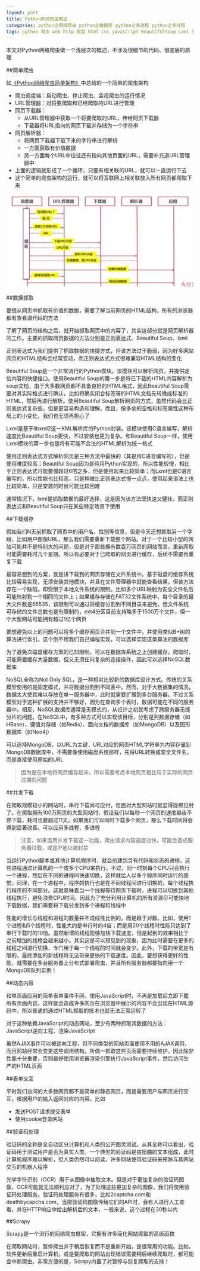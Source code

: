 ```yaml
---
layout: post
title: Python网络爬虫概述
categories: python之网络爬虫 python之数据库 python之多进程 python之多线程
tags: python 爬虫 web http 磁盘 html css javascript BeautifulSoup Lxml 压缩 多线程 多进程 MongoDB Ajax Cookie Session 登录 Firebug 浏览器渲染引擎 验证码 Scrapy NoSQL SQL 数据库
---
```


本文对Python网络爬虫做一个浅层次的概述，不涉及很细节的代码、很底层的原理

##简单爬虫

如[《Python网络爬虫简单架构》](www.xumenger.com/python-spider-20160608/)中总结的一个简单的爬虫架构

* 爬虫调度端：启动爬虫、停止爬虫、监视爬虫的运行情况
* URL管理器：对将要爬取和已经爬取的URL进行管理
* 网页下载器：
	* 从URL管理器中获取一个将要爬取的URL，传给网页下载器
	* 下载器将URL指向的网页下载并存储为一个字符串
* 网页解析器：
	* 将网页下载器下载下来的字符串进行解析
	* 一方面获取有价值数据
	* 另一方面每个URL中往往还有指向其他页面的URL，需要补充道URL管理器中
* 上面的逻辑就形成了一个循环，只要有相关联的URL，就可以一直运行下去
* 这个简单的爬虫架构的运行，就可以将互联网上相关联放入所有网页都爬取下来

![image](../media/image/2017-01-02/01.png)

##数据抓取

要想从网页中抓取有价值的数据，需要了解当前网页的HTML结构，所有的浏览器都有查看源代码的方法

了解了网页的结构之后，就开始抓取网页中的内容了，其实这部分就是网页解析器的工作。主要的抓取网页数据的方法分别是正则表达式、Beautiful Soup、lxml

正则表达式为我们提供了抓取数据的快捷方式，但该方法过于脆弱，因为好多网站网页的HTML结构会经常变动，而正则表达式方式很难兼容HTML结构的变化

Beautiful Soup是一个非常流行的Python模块。该模块可以解析网页，并提供定位内容的快捷接口。使用Beautiful Soup的第一步是将已下载的HTML内容解析为soup文档，由于大多数网页都不具备良好的HTML格式，因此Beautiful Soup需要对其实际格式进行确认，比如将确实闭合标签等的HTML文档先转换成标准的HTML，然后再进行解析。使用Beautiful Soup解析网页的方式，虽然代码会比正则表达式复杂些，但是更容易构造和理解。而且，像多余的空格和标签属性这种布局上的小变化，我们也无须再担心了

Lxml是基于libxml2这一XML解析库的Python封装。该模块使用C语言编写，解析速度比Beautiful  Soup更快，不过安装也更为复杂。和Beautiful Soup一样，使用Lxml模块的第一步也是将有可能不合法的HTML解析为统一格式

使用正则表达式方式解析网页是三种方法中最快的（其是用C语言编写的），但是使用难度较高；Beautiful Soup因为是纯用Python实现的，所以性能较慢，相比于正则表达式可能要慢超过6倍之多，但是使用起来比较简单；而Lxml也是C语言编写的，所以性能也比较高，只是稍微比正则表达式慢一点点，使用起来语法上也比较简单，只是安装的时候可能比较困难

通常情况下，lxml是抓取数据的最好选择，这是因为该方法既快速又健壮，而正则表达式和Beautiful Soup只在某些特定场景下使用

##下载缓存

假如我们N天前抓取了网页中的用户名、性别等信息，但是今天还想抓取另一个字段，比如用户图像URL，那么我们需要重新下载整个网站。对于一个比较小型的网站可能并不是特别大的问题，但是对于那些拥有数百万网页的网站而言，重新爬取可能需要耗时几个星期。所以有必要对于已爬取的网页进行缓存，后续不需要再重复下载

最容易想到的方案，就是讲下载到的网页存储在文件系统中。基于磁盘的缓存系统比较容易实现，无须安装其他模块，并且在文件管理器中就能查看结果。但该方法存在一个缺陷，即受限于本地文件系统的限制。比如多个URL映射为安全文件名后可能映射到一个相同的文件上；如果缓存存储在FAT32文件系统中，每个目录的最大文件数是65535，该限制可以通过将缓存分割到不同目录来避免，但文件系统可存储的文件总数也是有限制的，ext4分区目前支持略多于1500万个文件，但一个大型网站可能拥有超过1亿个网页

要想避免以上的问题可以将多个缓存网页合并到一个文件中，并使用类似B+树的算法进行索引。这个倒不用我们自己编程实现，可以选择实现这类算法的数据库

为了避免次磁盘缓存方案的已知限制，可以在数据库系统之上创建缓存。爬取时，可能需要缓存大量数据，但又无须任何复杂的连接操作，因此可以选择NoSQL数据库

NoSQL全称为Not Only SQL，是一种相对比较新的数据库设计方式。传统的关系模型使用的是固定模式，并将数据分割到不同表中。然而，对于大数据集的情况，数据太大使其难以存放在单一服务器中，此时就需要扩展到多台服务器。不过关系模型对于这种扩展的支持并不够好，因为在查询多个表时，数据可能在不同的服务器中。相反，NoSQL数据库通常是无模式的，从设计之初就考虑了跨服务器无缝分片的问题。在NoSQL中，有多种方式可以实现该目标，分别是列数据存储（如HBase）、键值对存储（如Redis）、面向文档的数据库（如MongoDB）以及图形数据库（如Neo4j）

可以选择MongoDB，以URL为主键，URL对应的网页HTML字符串为内容存储到MongoDB数据库中，不需要像使用磁盘系统那样，先将URL转换成安全文件名，而是直接使用原始的URL

>因为是在本地将网页缓存起来，所以需要考虑本地网页相比较于实际的网页过期的问题

##并发下载

在爬取规模较小的网站时，串行下载尚可应付，但面对大型网站时就显得捉襟见肘了。在爬取拥有100万网页的大型网站时，假设我们以每秒一个网页的速度昼夜不停下载，耗时也要超过11天。如果我们可以同时下载多个网页，那么下载时间将会得到显著改善。可以应用多线程、多进程

>注意，如果滥用并发下载这一功能，爬虫请求内容速度过快，可能会造成服务器过载，或是IP地址被封禁

当运行Python脚本或其他计算机程序时，就会创建包含有代码和状态的进程。这些进程通过计算机的一个或多个CPU来执行。不过，同一时刻每个CPU只会执行一个进程，然后在不同的进程间快速切换，这样就给人以多个程序同时运行的感觉。同理，在一个进程中，程序的执行也是在不同线程间进行切换的，每个线程执行程序的不同部分。这就意味着当一个线程等待网页下载时，进程可以切换到其他线程执行，避免浪费CPU时间。因此为了充分利用计算机的所有资源尽可能快地下载数据，我们需要将下载分发到多个进程和线程中

性能的增长与线程和进程的数量并不成线性比例的，而是趋于对数。比如，使用1个进程和5个线程时，性能大约是串行时的4倍；而是用20个线程时性能只达到了串行下载时的10倍。虽然新增的线程能够加快下载速度，但是起到的效果相比于之前增加的线程会越来越小。其实这是可以预见到的现象，因为此时需要在更多的线程之间进行切换，专门用于每一个线程的时间就会变少。此外，下载的带宽是有限的，最终添加的新线程将无法带来更快的下载速度。因此，要想获得更好的性能，就需要在多台服务器上分布式部署爬虫，并且所有服务器都要指向用一个MongoDB队列实例！

##动态内容

和单页面应用的简单表单事件不同，使用JavaScript时，不再是加载后立即下载所有页面内容。这样就会造成许多网页在浏览器中展示的内容不会出现在HTML源码中，所以普通的通过HTML抓取的技术也就无法正常运转了

对于这种依赖JavaScript的动态网站，至少有两种抓取其数据的方法：JavaScript逆向工程、渲染JavaScript

虽然AJAX事件可以被逆向工程，但不同类型的网站页面使用不用的AJAX调用，而且网站经常会变更这些调用结构，所偶一抓取这些页面需要持续维护。因此除非性能十分重要，否则最好使用浏览器渲染引擎执行JavaScript事件，然后访问生产的HTML页面

##表单交互

平时我们访问的大多数网页都不是简单的静态网页，而是需要用户与网页进行交互，根据用户的输入返回对应的内容。比如

* 发送POST请求提交表单
* 使用cookie登录网站

##验证码处理

验证码的全称是全自动区分计算机和人类的公开图灵测试。从其全称可以看出，验证码用于测试用户是否为真实人类。一个典型的验证码是由扭曲的文本组成，此时计算机程序难以解析，但人类仍然可以阅读。许多网站使用验证码来预防与其网站交互的机器人程序

光学字符识别（OCR）用于从图像中抽取文本。但是对于更加复杂的验证码图像，OCR可能就无法顺利应对了，为了处理这些更加复杂的图像，我们将使用验证码处理服务。验证码处理服务有很多，比如2captcha.com和deathbycapcha.com，当把验证码图像传给它们的API时，会有人进行人工查看，并在HTTP响应中给出解析后的文本，一般来说，这个过程在30秒以内

##Scrapy

Scrapy是一个流行的网络爬虫框架，它拥有许多简化网站爬取的高级函数

在爬取网站时，暂停爬虫并于稍后恢复而不是重新开始，是很常用的功能。比如，软件更新后重启计算机，或是要爬取的网站出现错误需要稍后继续爬取时，都可能会中断爬虫。非常方便的是，Scrapy内置了对暂停与恢复爬取的支持！